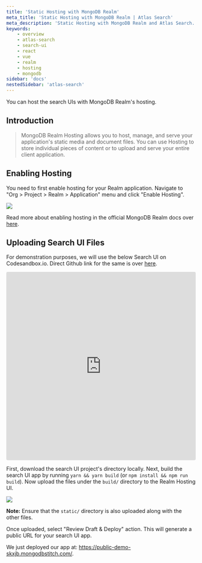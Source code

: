 ```yaml
---
title: 'Static Hosting with MongoDB Realm'
meta_title: 'Static Hosting with MongoDB Realm | Atlas Search'
meta_description: 'Static Hosting with MongoDB Realm and Atlas Search.'
keywords:
    - overview
    - atlas-search
    - search-ui
    - react
    - vue
    - realm
    - hosting
    - mongodb
sidebar: 'docs'
nestedSidebar: 'atlas-search'
---
```


You can host the search UIs with MongoDB Realm's hosting.

## Introduction

> MongoDB Realm Hosting allows you to host, manage, and serve your application's static media and document files. You can use Hosting to store individual pieces of content or to upload and serve your entire client application.


## Enabling Hosting

You need to first enable hosting for your Realm application. Navigate to "Org > Project > Realm > Application" menu and click "Enable Hosting".

![](https://i.imgur.com/XQ9kGGt.png)

Read more about enabling hosting in the official MongoDB Realm docs over [here](https://docs.mongodb.com/realm/hosting/enable-hosting/).

## Uploading Search UI Files

For demonstration purposes, we will use the below Search UI on Codesandbox.io. Direct Github link for the same is over [here](https://github/appbaseio/searchbox/tree/feat%2Fupdate-examples-nov-2021/packages/react-searchbox/examples/by-usecases/facet-filters).

<iframe src="https://codesandbox.io/embed/github/appbaseio/searchbox/tree/feat%2Fupdate-examples-nov-2021/packages/react-searchbox/examples/by-usecases/facet-filters?fontsize=14&hidenavigation=1&theme=dark"
     style="width:100%; height:500px; border:0; border-radius: 4px; overflow:hidden;"
     title="@appbaseio/react-searchbox-mongo-facet-filters-example"
     allow="accelerometer; ambient-light-sensor; camera; encrypted-media; geolocation; gyroscope; hid; microphone; midi; payment; usb; vr; xr-spatial-tracking"
     sandbox="allow-forms allow-modals allow-popups allow-presentation allow-same-origin allow-scripts"
   ></iframe>

First, download the search UI project's directory locally. Next, build the search UI app by running `yarn && yarn build` (or `npm install && npm run build`). Now upload the files under the `build/` directory to the Realm Hosting UI.

![](https://i.imgur.com/4dz4dh1.png)

**Note:** Ensure that the `static/` directory is also uploaded along with the other files.

Once uploaded, select "Review Draft & Deploy" action. This will generate a public URL for your search UI app.

We just deployed our app at: https://public-demo-skxjb.mongodbstitch.com/.
